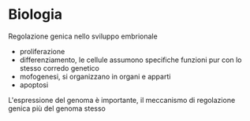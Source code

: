 # Biologia

Regolazione genica nello sviluppo embrionale

* proliferazione
* differenziamento, le cellule assumono specifiche funzioni pur con lo stesso corredo genetico
* mofogenesi, si organizzano in organi e apparti
* apoptosi


L'espressione del genoma è importante, il meccanismo di regolazione genica più del genoma stesso
<!--stackedit_data:
eyJoaXN0b3J5IjpbLTE3OTk5NDkzMl19
-->